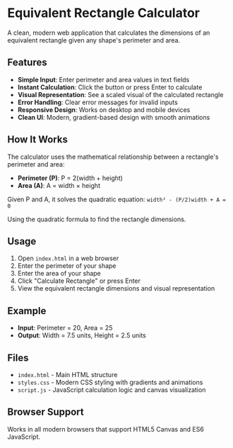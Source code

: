 # Equivalent Rectangle Calculator

A clean, modern web application that calculates the dimensions of an equivalent rectangle given any shape's perimeter and area.

## Features

- **Simple Input**: Enter perimeter and area values in text fields
- **Instant Calculation**: Click the button or press Enter to calculate
- **Visual Representation**: See a scaled visual of the calculated rectangle
- **Error Handling**: Clear error messages for invalid inputs
- **Responsive Design**: Works on desktop and mobile devices
- **Clean UI**: Modern, gradient-based design with smooth animations

## How It Works

The calculator uses the mathematical relationship between a rectangle's perimeter and area:

- **Perimeter (P)**: P = 2(width + height)
- **Area (A)**: A = width × height

Given P and A, it solves the quadratic equation:
`width² - (P/2)width + A = 0`

Using the quadratic formula to find the rectangle dimensions.

## Usage

1. Open `index.html` in a web browser
2. Enter the perimeter of your shape
3. Enter the area of your shape
4. Click "Calculate Rectangle" or press Enter
5. View the equivalent rectangle dimensions and visual representation

## Example

- **Input**: Perimeter = 20, Area = 25
- **Output**: Width = 7.5 units, Height = 2.5 units

## Files

- `index.html` - Main HTML structure
- `styles.css` - Modern CSS styling with gradients and animations
- `script.js` - JavaScript calculation logic and canvas visualization

## Browser Support

Works in all modern browsers that support HTML5 Canvas and ES6 JavaScript. 